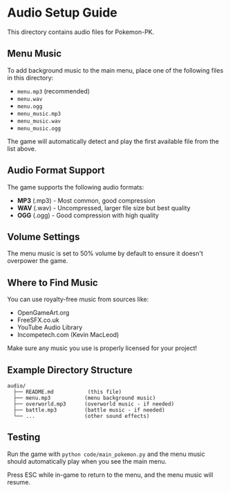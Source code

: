 # Audio Setup Guide

This directory contains audio files for Pokemon-PK.

## Menu Music

To add background music to the main menu, place one of the following files in this directory:

- `menu.mp3` (recommended)
- `menu.wav`
- `menu.ogg`
- `menu_music.mp3`
- `menu_music.wav`
- `menu_music.ogg`

The game will automatically detect and play the first available file from the list above.

## Audio Format Support

The game supports the following audio formats:
- **MP3** (.mp3) - Most common, good compression
- **WAV** (.wav) - Uncompressed, larger file size but best quality
- **OGG** (.ogg) - Good compression with high quality

## Volume Settings

The menu music is set to 50% volume by default to ensure it doesn't overpower the game.

## Where to Find Music

You can use royalty-free music from sources like:
- OpenGameArt.org
- FreeSFX.co.uk
- YouTube Audio Library
- Incompetech.com (Kevin MacLeod)

Make sure any music you use is properly licensed for your project!

## Example Directory Structure

```
audio/
  ├── README.md           (this file)
  ├── menu.mp3           (menu background music)
  ├── overworld.mp3      (overworld music - if needed)
  ├── battle.mp3         (battle music - if needed)
  └── ...                (other sound effects)
```

## Testing

Run the game with `python code/main_pokemon.py` and the menu music should automatically play when you see the main menu.

Press ESC while in-game to return to the menu, and the menu music will resume.
